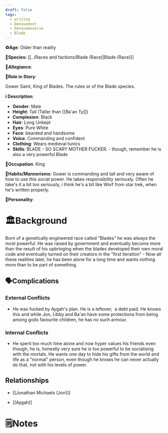 ```yaml
---
draft: false
tags:
  - writing
  - Denouement
  - Denouemeverse
  - Blade
---
```


**♻️Age**:  Older than  reality

👾**Species:** [[../Races and factions/Blade (Race)|Blade (Race)]]

🏅**Allegiance**:

**🎲Role in Story**: 

Gower Saint, King of Blades. The rules or of the Blade species.

**ℹ️ Description**: 
* **Gender**:  Male
* **Height**:  Tall (Taller than [[Ba'an Ty]])
* **Complexion**: Black
* **Hair**: Long Unkept
* **Eyes**:  Pure White
* **Face**: bearded and handsome
* **Voice**: Commanding and confident
* **Clothing**:  Wears medieval tunics
* **Skills**: BLADE - SO SCARY MOTHER FUCKER. - though, remember he is also a very powerful Blade

**💼Occupation**: King

**🎺Habits/Mannerisms**: Gower is commanding and tall and very aware of how to use this social power. He takes responsibility seriously. Often he take's it a bit too seriously, i think he's a bit like Worf from star trek, when he's written properly.

**🧨Personality**: 

# 🏛️Background

Born of a genetically engineered race called "Blades" he was always the most powerful. He was raised by government and eventually become more than the result of his upbringing when the blades developed their own moral code and eventually turned on their creators in the "first iteration" - Now all these realities later, he has been alone for a long time and wants nothing more than to be part of something.

## 🗣️Complications

### **External Conflicts**

- He was fucked by Aygah's plan. He is a leftover,  a debt paid. He knows this and while Jon, Libby and Ba'an have some protections from being among gods favourite children, he has no such armour.

### **Internal Conflicts**

- He spent too much time alone and now hyper values his friends even though, he is, honestly very sure he is too powerful to be socialising with the mortals. He wants one day to hide his gifts from the world and life as a "normal" person, even though he knows he can never actually do that, not with his levels of power.

## Relationships

- [[Jonathan Michaels (Jon)]]

- [[Aygah]]

# 🗒️Notes